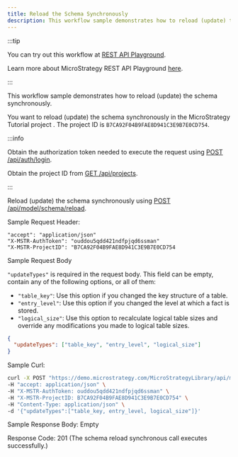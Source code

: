 ```yaml
---
title: Reload the Schema Synchronously
description: This workflow sample demonstrates how to reload (update) the schema synchronously.
---
```


:::tip

You can try out this workflow at [REST API Playground](https://www.postman.com/microstrategysdk/workspace/microstrategy-rest-api/folder/16131298-b58bf430-4495-4904-8a1c-929a126be1f0?ctx=documentation).

Learn more about MicroStrategy REST API Playground [here](/docs/getting-started/playground.md).

:::

This workflow sample demonstrates how to reload (update) the schema synchronously.

You want to reload (update) the schema synchronously in the MicroStrategy Tutorial project . The project ID is `B7CA92F04B9FAE8D941C3E9B7E0CD754`.

:::info

Obtain the authorization token needed to execute the request using [POST /api/auth/login](https://demo.microstrategy.com/MicroStrategyLibrary/api-docs/index.html#/Authentication/postLogin).

Obtain the project ID from [GET /api/projects](https://demo.microstrategy.com/MicroStrategyLibrary/api-docs/index.html#/Projects/getProjects_1).

:::

Reload (update) the schema synchronously using [POST /api/model/schema/reload](https://demo.microstrategy.com/MicroStrategyLibrary/api-docs/index.html#/Schema/ms-schemaReload).

Sample Request Header:

```http
"accept": "application/json"
"X-MSTR-AuthToken": "ouddou5qdd421ndfpjqd6ssman"
"X-MSTR-ProjectID": "B7CA92F04B9FAE8D941C3E9B7E0CD754
```

Sample Request Body

`"updateTypes"` is required in the request body. This field can be empty, contain any of the following options, or all of them:

- `"table_key"`: Use this option if you changed the key structure of a table.
- `"entry_level"`: Use this option if you changed the level at which a fact is stored.
- `"logical_size"`: Use this option to recalculate logical table sizes and override any modifications you made to logical table sizes.

```json
{
  "updateTypes": ["table_key", "entry_level", "logical_size"]
}
```

Sample Curl:

```bash
curl -X POST "https://demo.microstrategy.com/MicroStrategyLibrary/api/model/schema/reload" \
-H "accept: application/json" \
-H "X-MSTR-AuthToken: ouddou5qdd421ndfpjqd6ssman" \
-H "X-MSTR-ProjectID: B7CA92F04B9FAE8D941C3E9B7E0CD754" \
-H "Content-Type: application/json" \
-d '{"updateTypes":["table_key, entry_level, logical_size"]}'
```

Sample Response Body: Empty

Response Code: 201 (The schema reload synchronous call executes successfully.)
